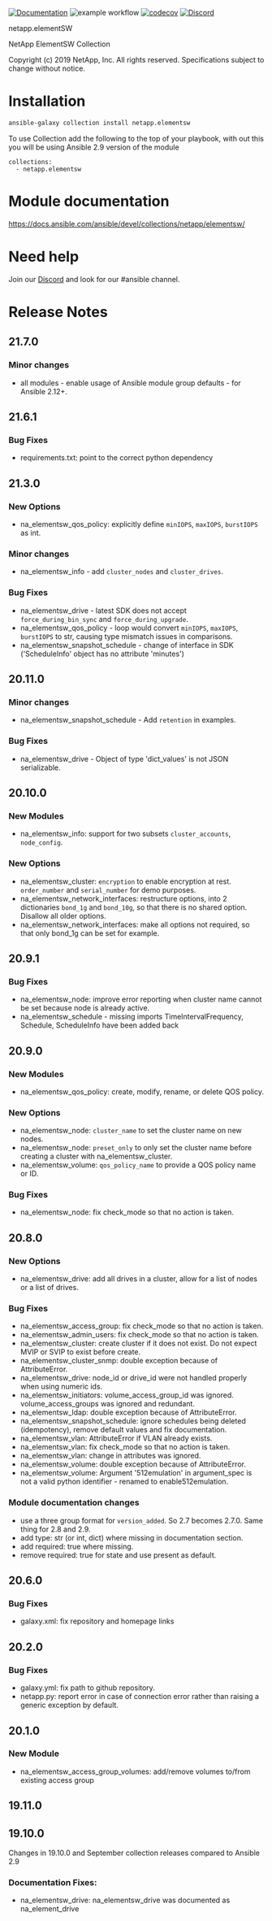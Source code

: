 [![Documentation](https://img.shields.io/badge/docs-brightgreen.svg)](https://docs.ansible.com/ansible/devel/collections/netapp/elementsw/index.html)
![example workflow](https://github.com/ansible-collections/netapp.elementsw/actions/workflows/main.yml/badge.svg)
[![codecov](https://codecov.io/gh/ansible-collections/netapp.elementsw/branch/main/graph/badge.svg?token=weBYkksxSi)](https://codecov.io/gh/ansible-collections/netapp.elementsw)
[![Discord](https://img.shields.io/discord/855068651522490400)](https://discord.gg/NetApp)


netapp.elementSW

NetApp ElementSW Collection

Copyright (c) 2019 NetApp, Inc. All rights reserved.
Specifications subject to change without notice.

# Installation
```bash
ansible-galaxy collection install netapp.elementsw
```
To use Collection add the following to the top of your playbook, with out this you will be using Ansible 2.9 version of the module
```
collections:
  - netapp.elementsw
```

# Module documentation
https://docs.ansible.com/ansible/devel/collections/netapp/elementsw/

# Need help
Join our [Discord](https://discord.gg/NetApp) and look for our #ansible channel.

# Release Notes

## 21.7.0

### Minor changes
  - all modules - enable usage of Ansible module group defaults - for Ansible 2.12+.

## 21.6.1
### Bug Fixes
  - requirements.txt: point to the correct python dependency 

## 21.3.0

### New Options
  - na_elementsw_qos_policy: explicitly define `minIOPS`, `maxIOPS`, `burstIOPS` as int.

### Minor changes
  - na_elementsw_info - add `cluster_nodes` and `cluster_drives`.

### Bug Fixes
  - na_elementsw_drive - latest SDK does not accept ``force_during_bin_sync`` and ``force_during_upgrade``.
  - na_elementsw_qos_policy - loop would convert `minIOPS`, `maxIOPS`, `burstIOPS` to str, causing type mismatch issues in comparisons.
  - na_elementsw_snapshot_schedule - change of interface in SDK ('ScheduleInfo' object has no attribute 'minutes')

## 20.11.0

### Minor changes
- na_elementsw_snapshot_schedule - Add `retention` in examples.

### Bug Fixes
- na_elementsw_drive - Object of type 'dict_values' is not JSON serializable.

## 20.10.0

### New Modules
- na_elementsw_info: support for two subsets `cluster_accounts`, `node_config`.

### New Options
- na_elementsw_cluster: `encryption` to enable encryption at rest.  `order_number` and `serial_number` for demo purposes.
- na_elementsw_network_interfaces: restructure options, into 2 dictionaries `bond_1g` and `bond_10g`, so that there is no shared option.  Disallow all older options.
- na_elementsw_network_interfaces: make all options not required, so that only bond_1g can be set for example.

## 20.9.1

### Bug Fixes
- na_elementsw_node: improve error reporting when cluster name cannot be set because node is already active.
- na_elementsw_schedule - missing imports TimeIntervalFrequency, Schedule, ScheduleInfo have been added back

## 20.9.0

### New Modules
- na_elementsw_qos_policy: create, modify, rename, or delete QOS policy.

### New Options
- na_elementsw_node: `cluster_name` to set the cluster name on new nodes.
- na_elementsw_node: `preset_only` to only set the cluster name before creating a cluster with na_elementsw_cluster.
- na_elementsw_volume: `qos_policy_name` to provide a QOS policy name or ID.

### Bug Fixes
- na_elementsw_node: fix check_mode so that no action is taken.

## 20.8.0

### New Options
- na_elementsw_drive: add all drives in a cluster, allow for a list of nodes or a list of drives.

### Bug Fixes
- na_elementsw_access_group: fix check_mode so that no action is taken.
- na_elementsw_admin_users: fix check_mode so that no action is taken.
- na_elementsw_cluster: create cluster if it does not exist.  Do not expect MVIP or SVIP to exist before create.
- na_elementsw_cluster_snmp: double exception because of AttributeError.
- na_elementsw_drive: node_id or drive_id were not handled properly when using numeric ids.
- na_elementsw_initiators: volume_access_group_id was ignored.  volume_access_groups was ignored and redundant.
- na_elementsw_ldap: double exception because of AttributeError.
- na_elementsw_snapshot_schedule: ignore schedules being deleted (idempotency), remove default values and fix documentation.
- na_elementsw_vlan: AttributeError if VLAN already exists.
- na_elementsw_vlan: fix check_mode so that no action is taken.
- na_elementsw_vlan: change in attributes was ignored.
- na_elementsw_volume: double exception because of AttributeError.
- na_elementsw_volume: Argument '512emulation' in argument_spec is not a valid python identifier - renamed to enable512emulation.

### Module documentation changes
- use a three group format for `version_added`.  So 2.7 becomes 2.7.0.  Same thing for 2.8 and 2.9.
- add type: str (or int, dict) where missing in documentation section.
- add required: true where missing.
- remove required: true for state and use present as default.

## 20.6.0
### Bug Fixes
- galaxy.xml: fix repository and homepage links

## 20.2.0
### Bug Fixes
- galaxy.yml: fix path to github repository.
- netapp.py: report error in case of connection error rather than raising a generic exception by default.

## 20.1.0
### New Module
- na_elementsw_access_group_volumes: add/remove volumes to/from existing access group

## 19.11.0
## 19.10.0
Changes in 19.10.0 and September collection releases compared to Ansible 2.9
### Documentation Fixes:
- na_elementsw_drive: na_elementsw_drive was documented as na_element_drive
